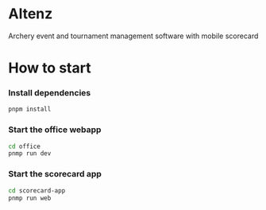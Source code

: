 # Altenz
Archery event and tournament management software with mobile scorecard

# How to start

### Install dependencies

```bash
pnpm install
```

### Start the office webapp
```bash
cd office
pnmp run dev
```

### Start the scorecard app
```bash
cd scorecard-app
pnmp run web
```
